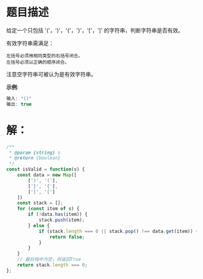 # 题目描述

给定一个只包括 '('，')'，'{'，'}'，'['，']' 的字符串，判断字符串是否有效。

有效字符串需满足：

    左括号必须用相同类型的右括号闭合。
    左括号必须以正确的顺序闭合。

注意空字符串可被认为是有效字符串。

**示例**:

``` c
输入: "()"
输出: true
```

# 解：

``` js
/**
 * @param {string} s
 * @return {boolean}
 */
const isValid = function(s) {
    const data = new Map([
        [')', '('],
        ['}', '{'],
        [']', '[']
    ])
    const stack = [];
    for (const item of s) {
        if (!data.has(item)) {
            stack.push(item);
        } else {
            if (stack.length === 0 || stack.pop() !== data.get(item)) {
                return false;
            }
        }
    }
    // 最后栈中为空，则返回True
    return stack.length === 0;
};
```

